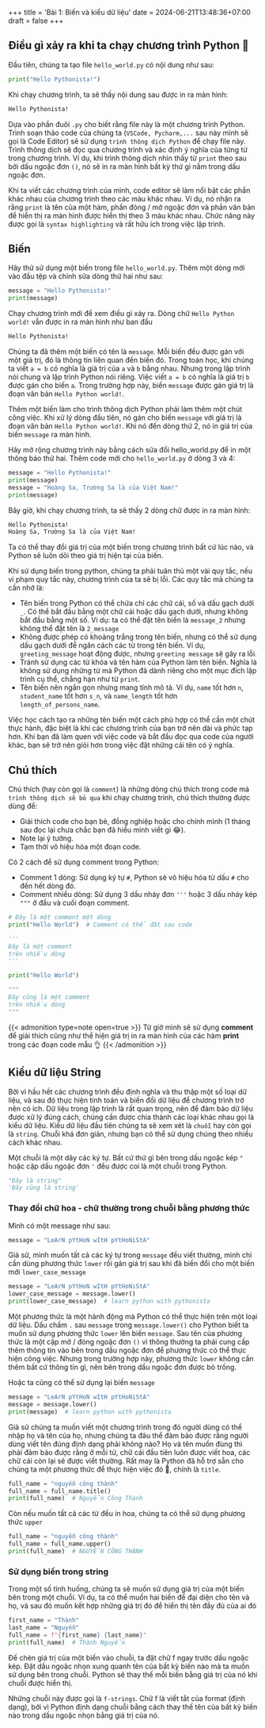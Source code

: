 +++
title = 'Bài 1: Biến và kiểu dữ liệu'
date = 2024-06-21T13:48:36+07:00
draft = false
+++

## Điều gì xảy ra khi ta chạy chương trình Python :thinking:

Đầu tiên, chúng ta tạo file `hello_world.py` có nội dung như sau:

```python
print("Hello Pythonista!")
```

Khi chạy chương trình, ta sẽ thấy nội dung sau được in ra màn hình:

```bash
Hello Pythonista!
```

Dựa vào phần đuôi `.py` cho biết rằng file này là một chương trình Python. Trình soạn thảo code của chúng ta (`VSCode, Pycharm,...` sau này mình sẽ gọi là Code Editor) sẽ sử dụng `trình thông dịch Python` để chạy file này. Trình thông dịch sẽ đọc qua chương trình và xác định ý nghĩa của từng từ trong chương trình. Ví dụ, khi trình thông dịch nhìn thấy từ `print` theo sau bởi dấu ngoặc đơn `()`, nó sẽ in ra màn hình bất kỳ thứ gì nằm trong dấu ngoặc đơn.

Khi ta viết các chương trình của mình, code editor sẽ làm nổi bật các phần khác nhau của chương trình theo các màu khác nhau. Ví dụ, nó nhận ra rằng `print` là tên của một hàm, phần đóng / mở ngoặc đơn và phần văn bản để hiển thị ra màn hình được hiển thị theo 3 màu khác nhau. Chức năng này được gọi là `syntax highlighting` và rất hữu ích trong việc lập trình.

## Biến

Hãy thử sử dụng một biến trong file `hello_world.py`. Thêm một dòng mới vào đầu tệp và chỉnh sửa dòng thứ hai như sau:

```python
message = "Hello Pythonista!"
print(message)
```

Chạy chương trình mới để xem điều gì xảy ra. Dòng chữ `Hello Python world!` vẫn được in ra màn hình như ban đầu

```bash
Hello Pythonista!
```

Chúng ta đã thêm một biến có tên là `message`. Mỗi biến đều được gán với một giá trị, đó là thông tin liên quan đến biến đó. Trong toán học, khi chúng ta viết `a = b` có nghĩa là giá trị của `a` và `b` bằng nhau. Nhưng trong lập trình nói chung và lập trình Python nói riêng. Việc viết `a = b` có nghĩa là giá trị `b` được gán cho biến `a`. Trong trường hợp này, biến `message` được gán giá trị là đoạn văn bản `Hello Python world!`.

Thêm một biến làm cho trình thông dịch Python phải làm thêm một chút công việc. Khi xử lý dòng đầu tiên, nó gán cho biến `message` với giá trị là đoạn văn bản `Hello Python world!`. Khi nó đến dòng thứ 2, nó in giá trị của biến `message` ra màn hình.

Hãy mở rộng chương trình này bằng cách sửa đổi hello_world.py để in một thông báo thứ hai. Thêm code mới cho `hello_world.py` ở dòng 3 và 4:

```python
message = "Hello Pythonista!"
print(message)
message = "Hoàng Sa, Trường Sa là của Việt Nam!"
print(message)
```

Bây giờ, khi chạy chương trình, ta sẽ thấy 2 dòng chữ được in ra màn hình:

```bash
Hello Pythonista!
Hoàng Sa, Trường Sa là của Việt Nam!
```

Ta có thể thay đổi giá trị của một biến trong chương trình bất cứ lúc nào, và Python sẽ luôn dõi theo giá trị hiện tại của biến.

Khi sử dụng biến trong python, chúng ta phải tuân thủ một vài quy tắc, nếu vi phạm quy tắc này, chương trình của ta sẽ bị lỗi. Các quy tắc mà chúng ta cần nhớ là:

- Tên biến trong Python có thể chứa chỉ các chữ cái, số và dấu gạch dưới `_`. Có thể bắt đầu bằng một chữ cái hoặc dấu gạch dưới, nhưng không bắt đầu bằng một số. Ví dụ: ta có thể đặt tên biến là `message_2` nhưng không thể đặt tên là `2_message`
- Không được phép có khoảng trắng trong tên biến, nhưng có thể sử dụng dấu gạch dưới để ngăn cách các từ trong tên biến. Ví dụ, `greeting_message` hoạt động được, nhưng `greeting message` sẽ gây ra lỗi.
- Tránh sử dụng các từ khóa và tên hàm của Python làm tên biến. Nghĩa là không sử dụng những từ mà Python đã dành riêng cho một mục đích lập trình cụ thể, chẳng hạn như từ `print`.
- Tên biến nên ngắn gọn nhưng mang tính mô tả. Ví dụ, `name` tốt hơn `n`, `student_name` tốt hơn `s_n`, và `name_length` tốt hơn `length_of_persons_name`.

Việc học cách tạo ra những tên biến một cách phù hợp có thể cần một chút thực hành, đặc biệt là khi các chương trình của bạn trở nên dài và phức tạp hơn. Khi bạn đã làm quen với việc code và bắt đầu đọc qua code của người khác, bạn sẽ trở nên giỏi hơn trong việc đặt những cái tên có ý nghĩa.


## Chú thích

Chú thích (hay còn gọi là `comment`) là những dòng chú thích trong code mà `trình thông dịch sẽ bỏ qua` khi chạy chương trình, chú thích thường được dùng để:
- Giải thích code cho bạn bè, đồng nghiệp hoặc cho chính mình (1 tháng sau đọc lại chưa chắc bạn đã hiểu mình viết gì :joy:).
- Note lại ý tưởng.
- Tạm thời vô hiệu hóa một đoạn code.

Có 2 cách để sử dụng comment trong Python:
- Comment 1 dòng: Sử dụng ký tự `#`, Python sẽ vô hiệu hóa từ dấu `#` cho đến hết dòng đó.
- Comment nhiều dòng: Sử dụng 3 dấu nháy đơn `'''` hoặc 3 dấu nháy kép `"""` ở đầu và cuối đoạn comment.

```python
# Đây là một comment một dòng
print("Hello World")  # Comment có thể đặt sau code

'''
Đây là một comment
trên nhiều dòng
'''

print("Hello World")

"""
Đây cũng là một comment
trên nhiều dòng
"""
```

{{< admonition type=note open=true >}}
Từ giờ mình sẽ sử dụng **comment** để giải thích cũng như thể hiện giá trị in ra màn hình của các hàm **print** trong các đoạn code mẫu :ok_hand:
{{< /admonition >}}

## Kiểu dữ liệu String

Bởi vì hầu hết các chương trình đều định nghĩa và thu thập một số loại dữ liệu, và sau đó thực hiện tính toán và biến đổi dữ liệu để chương trình trở nên có ích. Dữ liệu trong lập trình là rất quan trọng, nên để đảm bảo dữ liệu được xử lý đúng cách, chúng cần được chia thành các loại khác nhau gọi là kiểu dữ liệu. Kiểu dữ liệu đầu tiên chúng ta sẽ xem xét là `chuỗi` hay còn gọi là `string`. Chuỗi khá đơn giản, nhưng bạn có thể sử dụng chúng theo nhiều cách khác nhau.

Một chuỗi là một dãy các ký tự. Bất cứ thứ gì bên trong dấu ngoặc kép `"` hoặc cặp dấu ngoặc đơn `'` đều được coi là một chuỗi trong Python.

```python
"Đây là string"
'Đây cũng là string'
```

### Thay đổi chữ hoa - chữ thường trong chuỗi bằng phương thức

Mình có một message như sau:

```python
message = "LeArN pYtHoN wItH pYtHoNiStA"
```

Giả sử, mình muốn tất cả các ký tự trong `message` đều viết thường, mình chỉ cần dùng phương thức `lower` rồi gán giá trị sau khi đã biến đổi cho một biến mới `lower_case_message`

```python
message = "LeArN pYtHoN wItH pYtHoNiStA"
lower_case_message = message.lower()
print(lower_case_message)  # learn python with pythonista
```

Một phương thức là một hành động mà Python có thể thực hiện trên một loại dữ liệu. Dấu chấm `.` sau `message` trong `message.lower()` cho Python biết ta muốn sử dụng phương thức `lower` lên biến `message`. Sau tên của phương thức là một cặp mở / đóng ngoặc đơn `()` vì thông thường ta phải cung cấp thêm thông tin vào bên trong dấu ngoặc đơn để phương thức có thể thực hiện công việc. Nhưng trong trường hợp này, phương thức `lower` không cần thêm bất cứ thông tin gì, nên bên trong dấu ngoặc đơn được bỏ trống.

Hoặc ta cũng có thể sử dụng lại biến `message`

```python
message = "LeArN pYtHoN wItH pYtHoNiStA"
message = message.lower()
print(message)  # learn python with pythonista
```

Giả sử chúng ta muốn viết một chương trình trong đó người dùng có thể nhập họ và tên của họ, nhưng chúng ta đâu thể đảm bảo được rằng người dùng viết tên đúng định dạng phải không nào? Họ và tên muốn đùng thì phải đảm bảo được rằng ở mỗi từ, chữ cái đầu tiên luôn được viết hoa, các chữ cái còn lại sẽ được viết thường. Rất may là Python đã hỗ trợ sẵn cho chúng ta một phương thức để thực hiện việc đó :muscle:, chính là `title`.

```python
full_name = "nguyễn công thành"
full_name = full_name.title()
print(full_name)  # Nguyễn Công Thành
```

Còn nếu muốn tất cả các từ đều in hoa, chúng ta có thể sử dụng phương thức `upper`

```python
full_name = "nguyễn công thành"
full_name = full_name.upper()
print(full_name)  # NGUYỄN CÔNG THÀNH
```

### Sử dụng biến trong string

Trong một số tình huống, chúng ta sẽ muốn sử dụng giá trị của một biến bên trong một chuỗi. Ví dụ, ta có thể muốn hai biến để đại diện cho tên và họ, và sau đó muốn kết hợp những giá trị đó để hiển thị tên đầy đủ của ai đó

```python
first_name = "Thành"
last_name = "Nguyễn"
full_name = f"{first_name} {last_name}"
print(full_name)  # Thành Nguyễn
```

Để chèn giá trị của một biến vào chuỗi, ta đặt chữ f ngay trước dấu ngoặc kép. Đặt dấu ngoặc nhọn xung quanh tên của bất kỳ biến nào mà ta muốn sử dụng bên trong chuỗi. Python sẽ thay thế mỗi biến bằng giá trị của nó khi chuỗi được hiển thị.

Những chuỗi này được gọi là `f-strings`. Chữ f là viết tắt của format (định dạng), bởi vì Python định dạng chuỗi bằng cách thay thế tên của bất kỳ biến nào trong dấu ngoặc nhọn bằng giá trị của nó.
